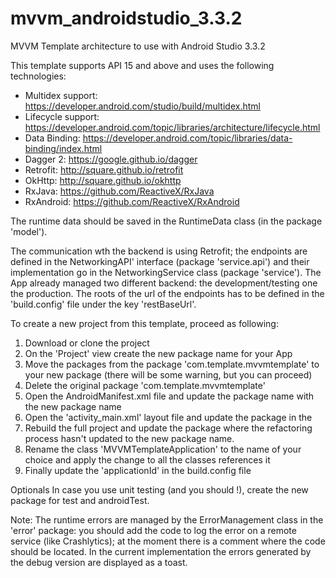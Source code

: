 # mvvm_androidstudio_3.3.2
MVVM Template architecture to use with Android Studio 3.3.2

This template supports API 15 and above and uses the following technologies:

  - Multidex support: https://developer.android.com/studio/build/multidex.html
  - Lifecycle support: https://developer.android.com/topic/libraries/architecture/lifecycle.html
  - Data Binding: https://developer.android.com/topic/libraries/data-binding/index.html
  - Dagger 2: https://google.github.io/dagger
  - Retrofit: http://square.github.io/retrofit
  - OkHttp: http://square.github.io/okhttp
  - RxJava: https://github.com/ReactiveX/RxJava
  - RxAndroid: https://github.com/ReactiveX/RxAndroid

The runtime data should be saved in the RuntimeData class (in the package 'model').

The communication wth the backend is using Retrofit; the endpoints are defined in the NetworkingAPI'
interface (package 'service.api') and their implementation go in the NetworkingService class
(package 'service').
The App already managed two different backend: the development/testing one the production. The roots
of the url of the endpoints has to be defined in the 'build.config' file under the key 'restBaseUrl'.

To create a new project from this template, proceed as following:

1. Download or clone the project
2. On the 'Project' view create the new package name for your App
3. Move the packages from the package 'com.template.mvvmtemplate' to your new package (there will be some warning, but you can proceed)
4. Delete the original package 'com.template.mvvmtemplate'
5. Open the AndroidManifest.xml file and update the package name with the new package name
6. Open the 'activity_main.xml' layout file and update the package in the <variable>
7. Rebuild the full project and update the package where the refactoring process hasn't updated to the new package name.
8. Rename the class 'MVVMTemplateApplication' to the name of your choice and apply the change to all the classes references it
9. Finally update the 'applicationId' in the build.config file

Optionals
In case you use unit testing (and you should !), create the new package for test and androidTest.

Note:
The runtime errors are managed by the  ErrorManagement class in the 'error' package: you should add
the code to log the error on a remote service (like Crashlytics); at the moment there is a comment
where the code should be located. In the current implementation the errors generated by the debug
version are displayed as a toast.





